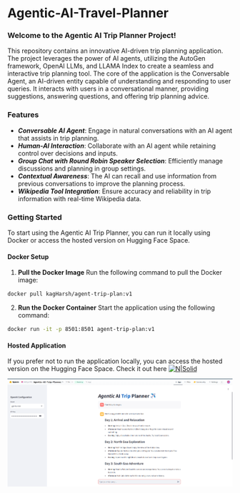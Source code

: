 # Agentic-AI-Travel-Planner
### Welcome to the Agentic AI Trip Planner Project!
This repository contains an innovative AI-driven trip planning application. The project leverages the power of AI agents, utilizing the AutoGen framework, OpenAI LLMs, and LLAMA Index to create a seamless and interactive trip planning tool.
The core of the application is the Conversable Agent, an AI-driven entity capable of understanding and responding to user queries. It interacts with users in a conversational manner, providing suggestions, answering questions, and offering trip planning advice.
### Features
- **_Conversable AI Agent_**: Engage in natural conversations with an AI agent that assists in trip planning.
- **_Human-AI Interaction_**: Collaborate with an AI agent while retaining control over decisions and inputs.
- **_Group Chat with Round Robin Speaker Selection_**: Efficiently manage discussions and planning in group settings.
- **_Contextual Awareness_**: The AI can recall and use information from previous conversations to improve the planning process.
- **_Wikipedia Tool Integration_**: Ensure accuracy and reliability in trip information with real-time Wikipedia data.
### Getting Started
To start using the Agentic AI Trip Planner, you can run it locally using Docker or access the hosted version on Hugging Face Space.
#### Docker Setup
1. **Pull the Docker Image**
Run the following command to pull the Docker image:
```sh
docker pull kagHarsh/agent-trip-plan:v1
```
2. **Run the Docker Container**
Start the application using the following command:
```sh
docker run -it -p 8501:8501 agent-trip-plan:v1
```
#### Hosted Application
If you prefer not to run the application locally, you can access the hosted version on the Hugging Face Space. Check it out here 
<a href="https://huggingface.co/spaces/Aditya782/Agentic-AI-Trip-Planner/">
  <img src="https://huggingface.co/front/thumbnails/spaces.png" alt="N|Solid" style="width: 150px;"/>
</a>

![Screenshot](./travel-app.png)

